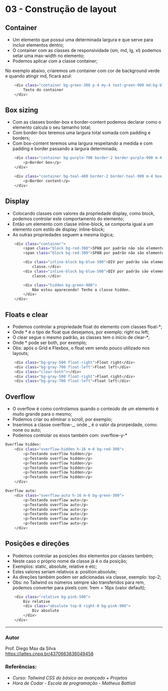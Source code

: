 # 03 - Construção de layout

## Container

- Um elemento que possui uma determinada largura e que serve para incluir elementos dentro;
- O container com as classes de responsividade (sm, md, lg, xl) podemos setar uma max-width no elemento;
- Podemos aplicar com a classe container;

No exemplo abaixo, criaremos um container com cor de background verde e quando atingir md, ficará azul:

```bash
    <div class="container bg-green-300 p-4 my-4 text-green-900 md:bg-blue-300 md:text-blue-900">
        Texto do container
    </div>
```

## Box sizing

- Com as classes border-box e border-content podemos declarar como o elemento calcula o seu tamanho total;
- Com border-box teremos uma largura total somada com padding e borders;
- Com box-content teremos uma largura respeitando a medida e com padding e border passando a largura determinada;

```bash
    <div class="container bg-purple-700 border-2 border-purple-900 m-4 border-box p-10">
        <p>Border box</p>
    </div>

    <div class="container bg-teal-400 border-2 border-teal-900 m-4 box-content p-10">
        <p>Border content</p>
    </div>
```

## Display

- Colocando classes com valores da propriedade display, como block, podemos controlar este comportamento do elemento;
- Então um elemento com classe inline-block, se comporta igual a um elemento com estilo de display: inline-block;
- As outras propriedades seguem a mesma lógica;

```bash
    <div class="container">
        <span class="block bg-red-300">SPAN por padrão não são elementos de bloco. Se tornaram pela classe.</span>
        <span class="block bg-red-300">SPAN por padrão não são elementos de bloco. Se tornaram pela classe.</span>

        <div class="inline-block bg-blue-500">DIV por padrão são elementos de bloco. Se tornaram inline-block pela
            classe.</div>
        <div class="inline-block bg-blue-500">DIV por padrão são elementos de bloco. Se tornaram inline-block pela
            classe.</div>

        <div class="hidden bg-green-900">
            Não estou aparecendo! Tenho a classe hidden.
        </div>
    </div>
```

## Floats e clear

- Podemos controlar a propriedade float do elemento com classes float-\*;
- Onde \* é o tipo de float que desejamos, por exemplo: right ou left;
- O clear segue o mesmo padrão, as classes tem o início de clear-\*;
- Onde \* pode ser both, por exemplo;
- Obs: após o Grid e Flexbox, o float vem sendo pouco utilizado nos layouts;

```bash
    <div class="bg-gray-500 float-right">Float right</div>
    <div class="bg-gray-700 float-left">Float left</div>
    <div class="clear-both"></div>
    <div class="bg-gray-500 float-right">Float right</div>
    <div class="bg-gray-700 float-left">Float left</div>
```

## Overflow

- O overflow é como controlamos quando o conteúdo de um elemento é muito grande para o mesmo;
- Podemos criar ou eliminar o scroll, por exemplo;
- Inserimos a classe overflow-_, onde _ é o valor da prorpeidade, como: none ou auto;
- Podemos controlar os eixos também com: overflow-y-*

```bash
Overflow hidden:
    <div class="overflow-hidden h-16 m-6 bg-red-300">
        <p>Testando overflow hidden</p>
        <p>Testando overflow hidden</p>
        <p>Testando overflow hidden</p>
        <p>Testando overflow hidden</p>
        <p>Testando overflow hidden</p>
        <p>Testando overflow hidden</p>
    </div>
```

```bash
Overflow auto:
    <div class="overflow-auto h-16 m-6 bg-green-300">
        <p>Testando overflow auto</p>
        <p>Testando overflow auto</p>
        <p>Testando overflow auto</p>
        <p>Testando overflow auto</p>
        <p>Testando overflow auto</p>
        <p>Testando overflow auto</p>
    </div>
```

## Posições e direções
* Podemos controlar as posições dos elementos por classes também;
* Neste caso o próprio nome da classe já é o da posição;
* Exemplos: static, absolute, relative e etc;
* Estes valores seriam relativos a: position:absolute;
* As direções também podem ser adicionadas via classe, exemplo: top-2;
* Obs: no Tailwind os números sempre são transferidos para rem, podemos converter para pixels com: 1rem = 16px (valor default);

```bash
    <div class="relative bg-pink-500">
        Div relative
        <div class="absolute top-0 right-0 bg-pink-900">
            Div absolute
        </div>
    </div>
```

<hr>

### Autor

Prof. Diego Max da Silva<br>
https://lattes.cnpq.br/4370663836049458

### Referências:

- _Curso: Tailwind CSS do básico ao avançado + Projetos_
- _Hora de Codar - Escola de programação - Matheus Battisti_
